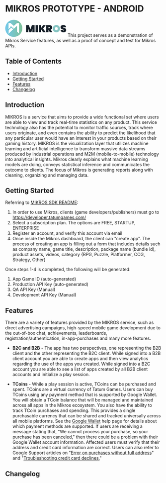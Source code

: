 # **MIKROS PROTOTYPE - ANDROID** 

<img src = "https://github.com/enhang/ITIP-1/blob/main/mikros_logo.png">
This project serves as a demonstration of Mikros Service features, as well as a proof of concept and test for Mikros APIs.

## Table of Contents
 * [Introduction](#introduction)
 * [Getting Started](#getting-started)
 * [Features](#features)
 * [Changelog](#changelog)

## Introduction
MIKROS is a service that aims to provide a wide functional set where users are able to view and track real-time statistics on any product. This service technology also has the potential to monitor traffic sources, track where users originate, and even contains the ability to predict the likelihood that any particular user would have an interest in your products based on their gaming history. MIKROS is the visualization layer that utilizes machine learning and artificial intelligence to transform massive data streams produced by industrial operations and M2M (mobile-to-mobile) technology into analytical insights. Mikros clearly explains what machine learning models are doing, conveys statistical inference and communicates the outcome to clients. The focus of Mikros is generating reports along with cleaning, organizing and managing data.

## Getting Started
Referring to [MIKROS SDK README](https://github.com/TATUMGAMES/TG-MIKROS-SDK/blob/master/README.md#getting-started):
1. In order to use Mikros, clients (game developers/publishers) must go to https://developer.tatumgames.com/
2. Select a subscription plan. The options are FREE, STARTUP, ENTERPRISE
3. Register an account, and verify this account via email
4. Once inside the Mikros dashboard, the client can "create app". The process of creating an app is filling out a form that includes details such as company name, game title, description, package name (bundle id), product assets, videos, category {RPG, Puzzle, Platformer, CCG, Strategy, Other}

Once steps 1-4 is completed, the following will be generated:
1. App Game ID (auto-generated)
2. Production API Key (auto-generated)
3. QA API Key (Manual)
4. Development API Key (Manual)

## Features
There are a variety of features provided by the MIKROS service, such as direct advertising campaigns, high-speed mobile game development due to the out-of-box chat, achievements, leaderboards, registration/authentication, in-app-purchases and many more features.

* **B2C and B2B** -
The app has two perspectives, one representing the B2B client and the other representing the B2C client. While signed into a B2B client account you are able to create apps and then view analytics regarding the use of the apps you created. While signed into a B2C account you are able to see a list of apps created by all B2B client accounts and initialize a play session. 

* **TCoins** -
While a play session is active, TCoins can be purchased and spent. TCoins are a virtual currency of Tatum Games. Users can buy TCoins using any payment method that is supported by Google Wallet. You will obtain a TCoin balance that will be managed and maintained across all apps in the Mikros ecosystem. You also have the ability to track TCoin purchases and spending. This provides a single purchasable currency that can be shared and tracked universally across all mobile platforms. See the [Google Wallet](https://support.google.com/googleplay/answer/2651410?hl=en&visit_id=637078994149444116-2382553265&rd=2) help page for details about which payment methods are supported. If users are receiving a message stating that, "We cannot process your purchase, so your purchase has been canceled," then there could be a problem with their Google Wallet account information. Affected users must verify that their address and credit card information are correct. Users can also refer to Google Support articles on "[Error on purchases without full address](https://support.google.com/googleplay/answer/1724953)" and "[Troubleshooting credit card declines.](https://support.google.com/googleplay/answer/2505684)"

## Changelog
